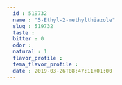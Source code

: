 ```yaml
---
  id : 519732
  name : "5-Ethyl-2-methylthiazole"
  slug : 519732
  taste : 
  bitter : 0
  odor : 
  natural : 1
  flavor_profile : 
  fema_flavor_profile : 
  date : 2019-03-26T08:47:11+01:00
---
```



